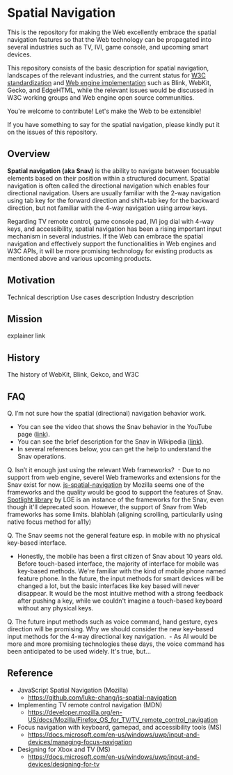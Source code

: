 # Spatial Navigation
This is the repository for making the Web excellently embrace the spatial navigation features so that the Web technology can be propagated into several industries such as TV, IVI, game console, and upcoming smart devices.

This repository consists of the basic description for spatial navigation, landscapes of the relevant industries, and the current status for [W3C standardization](explainer.md) and [Web engine implementation](impl.md) such as Blink, WebKit, Gecko, and EdgeHTML, while the relevant issues would be discussed in W3C working groups and Web engine open source communities.

You're welcome to contribute! Let's make the Web to be extensible!

If you have something to say for the spatial navigation, please kindly put it on the issues of this repository.

## Overview
**Spatial navigation (aka Snav)** is the ability to navigate between focusable elements based on their position within a structured document. Spatial navigation is often called the directional navigation which enables four directional navigation. Users are usually familiar with the 2-way navigation using tab key for the forward direction and shift+tab key for the backward direction, but not familiar with the 4-way navigation using arrow keys.

Regarding TV remote control, game console pad, IVI jog dial with 4-way keys, and accessibility, spatial navigation has been a rising important input mechanism in several industries. If the Web can embrace the spatial navigation and effectively support the functionalities in Web engines and W3C APIs, it will be more promising technology for existing products as mentioned above and various upcoming products.

## Motivation
Technical description
Use cases description
Industry description

## Mission
explainer link

## History
The history of WebKit, Blink, Gekco, and W3C

## FAQ
Q. I’m not sure how the spatial (directional) navigation behavior work.
  - You can see the video that shows the Snav behavior in the YouTube page ([link](https://www.youtube.com/watch?v=TzDtcX9urUg)).
  - You can see the brief description for the Snav in Wikipedia ([link](https://en.wikipedia.org/wiki/Spatial_navigation)).
  - In several references below, you can get the help to understand the Snav operations.

Q. Isn’t it enough just using the relevant Web frameworks?
  - Due to no support from web engine, severel Web frameworks and extensions for the Snav exist for now. [js-spatial-navigation](https://github.com/luke-chang/js-spatial-navigation) by Mozilla seems one of the frameworks and the quality would be good to support the features of Snav. [Spotlight library](https://github.com/enyojs/spotlight) by LGE is an instance of the frameworks for the Snav, even though it'll deprecated soon. However, the support of Snav from Web frameworks has some limits. blahblah (aligning scrolling, particularily using native focus method for a11y)

Q. The Snav seems not the general feature esp. in mobile with no physical key-based interface.
  - Honestly, the mobile has been a first citizen of Snav about 10 years old. Before touch-based interface, the majority of interface for mobile was key-based methods. We're familiar with the kind of mobile phone named feature phone. In the future, the input methods for smart devices will be changed a lot, but the basic interfaces like key based will never disappear. It would be the most intuitive method with a strong feedback after pushing a key, while we couldn't imagine a touch-based keyboard without any physical keys.
  
Q. The future input methods such as voice command, hand gesture, eyes direction will be promising. Why we should consider the new key-based input methods for the 4-way directional key navigation.
  - As AI would be more and more promising technologies these days, the voice command has been anticipated to be used widely. It's true, but...

## Reference
- JavaScript Spatial Navigation (Mozilla)
  - https://github.com/luke-chang/js-spatial-navigation
- Implementing TV remote control navigation (MDN)
  - https://developer.mozilla.org/en-US/docs/Mozilla/Firefox_OS_for_TV/TV_remote_control_navigation
- Focus navigation with keyboard, gamepad, and accessibility tools (MS)
  - https://docs.microsoft.com/en-us/windows/uwp/input-and-devices/managing-focus-navigation
- Designing for Xbox and TV (MS)
  - https://docs.microsoft.com/en-us/windows/uwp/input-and-devices/designing-for-tv
